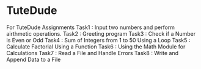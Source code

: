 # TuteDude
For TuteDude Assignments 
 Task1 : Input two numbers and perform airthmetic operations.
 Task2 : Greeting program
 Task3 : Check if a Number is Even or Odd
 Task4 : Sum of Integers from 1 to 50 Using a Loop
 Task5 : Calculate Factorial Using a Function
 Task6 : Using the Math Module for Calculations
 Task7 : Read a File and Handle Errors
 Task8 : Write and Append Data to a File
